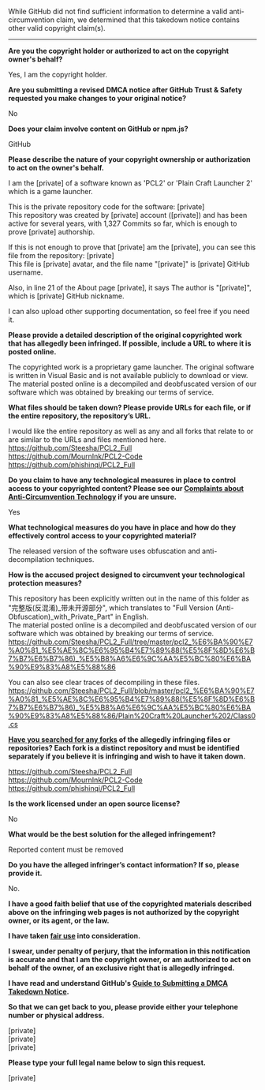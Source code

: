 While GitHub did not find sufficient information to determine a valid anti-circumvention claim, we determined that this takedown notice contains other valid copyright claim(s).

---

**Are you the copyright holder or authorized to act on the copyright owner's behalf?**

Yes, I am the copyright holder.

**Are you submitting a revised DMCA notice after GitHub Trust & Safety requested you make changes to your original notice?**

No

**Does your claim involve content on GitHub or npm.js?**

GitHub

**Please describe the nature of your copyright ownership or authorization to act on the owner's behalf.**

I am the [private] of a software known as 'PCL2' or 'Plain Craft Launcher 2' which is a game launcher.

This is the private repository code for the software: [private]  
This repository was created by [private] account ([private]) and has been active for several years, with 1,327 Commits so far, which is enough to prove [private] authorship.

If this is not enough to prove that [private] am the [private], you can see this file from the repository: [private]  
This file is [private] avatar, and the file name "[private]" is [private] GitHub username.

Also, in line 21 of the About page [private], it says The author is "[private]", which is [private] GitHub nickname.

I can also upload other supporting documentation, so feel free if you need it.

**Please provide a detailed description of the original copyrighted work that has allegedly been infringed. If possible, include a URL to where it is posted online.**

The copyrighted work is a proprietary game launcher. The original software is written in Visual Basic and is not available publicly to download or view. The material posted online is a decompiled and deobfuscated version of our software which was obtained by breaking our terms of service.

**What files should be taken down? Please provide URLs for each file, or if the entire repository, the repository’s URL.**

I would like the entire repository as well as any and all forks that relate to or are similar to the URLs and files mentioned here.  
https://github.com/Steesha/PCL2_Full  
https://github.com/MournInk/PCL2-Code  
https://github.com/phishinqi/PCL2_Full  

**Do you claim to have any technological measures in place to control access to your copyrighted content? Please see our <a href="https://docs.github.com/articles/guide-to-submitting-a-dmca-takedown-notice#complaints-about-anti-circumvention-technology">Complaints about Anti-Circumvention Technology</a> if you are unsure.**

Yes

**What technological measures do you have in place and how do they effectively control access to your copyrighted material?**

The released version of the software uses obfuscation and anti-decompilation techniques.

**How is the accused project designed to circumvent your technological protection measures?**

This repository has been explicitly written out in the name of this folder as "完整版(反混淆)_带未开源部分", which translates to "Full Version (Anti-Obfuscation)_with_Private_Part" in English.  
The material posted online is a decompiled and deobfuscated version of our software which was obtained by breaking our terms of service.
https://github.com/Steesha/PCL2_Full/tree/master/pcl2_%E6%BA%90%E7%A0%81_%E5%AE%8C%E6%95%B4%E7%89%88(%E5%8F%8D%E6%B7%B7%E6%B7%86)_%E5%B8%A6%E6%9C%AA%E5%BC%80%E6%BA%90%E9%83%A8%E5%88%86

You can also see clear traces of decompiling in these files.  
https://github.com/Steesha/PCL2_Full/blob/master/pcl2_%E6%BA%90%E7%A0%81_%E5%AE%8C%E6%95%B4%E7%89%88(%E5%8F%8D%E6%B7%B7%E6%B7%86)_%E5%B8%A6%E6%9C%AA%E5%BC%80%E6%BA%90%E9%83%A8%E5%88%86/Plain%20Craft%20Launcher%202/Class0.cs

**<a href="https://docs.github.com/articles/dmca-takedown-policy#b-what-about-forks-or-whats-a-fork">Have you searched for any forks</a> of the allegedly infringing files or repositories? Each fork is a distinct repository and must be identified separately if you believe it is infringing and wish to have it taken down.**

https://github.com/Steesha/PCL2_Full  
https://github.com/MournInk/PCL2-Code  
https://github.com/phishinqi/PCL2_Full  

**Is the work licensed under an open source license?**

No

**What would be the best solution for the alleged infringement?**

Reported content must be removed

**Do you have the alleged infringer’s contact information? If so, please provide it.**

No.

**I have a good faith belief that use of the copyrighted materials described above on the infringing web pages is not authorized by the copyright owner, or its agent, or the law.**

**I have taken <a href="https://www.lumendatabase.org/topics/22">fair use</a> into consideration.**

**I swear, under penalty of perjury, that the information in this notification is accurate and that I am the copyright owner, or am authorized to act on behalf of the owner, of an exclusive right that is allegedly infringed.**

**I have read and understand GitHub's <a href="https://docs.github.com/articles/guide-to-submitting-a-dmca-takedown-notice/">Guide to Submitting a DMCA Takedown Notice</a>.**

**So that we can get back to you, please provide either your telephone number or physical address.**

[private]  
[private]  
[private]  

**Please type your full legal name below to sign this request.**

[private]  
